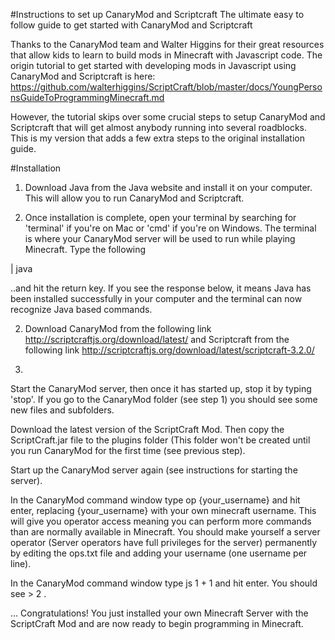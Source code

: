 #Instructions to set up CanaryMod and Scriptcraft
The ultimate easy to follow guide to get started with CanaryMod and Scriptcraft

Thanks to the CanaryMod team and Walter Higgins for their great resources that allow kids to learn to build mods in Minecraft with Javascript code. The origin tutorial to get started with developing mods in Javascript using CanaryMod and Scriptcraft is here: https://github.com/walterhiggins/ScriptCraft/blob/master/docs/YoungPersonsGuideToProgrammingMinecraft.md

However, the tutorial skips over some crucial steps to setup CanaryMod and Scriptcraft that will get almost anybody running into several roadblocks. This is my version that adds a few extra steps to the original installation guide. 

#Installation

1) Download Java from the Java website and install it on your computer. This will allow you to run CanaryMod and Scriptcraft.

2) Once installation is complete, open your terminal by searching for 'terminal' if you're on Mac or 'cmd' if you're on Windows. The terminal is where your CanaryMod server will be used to run while playing Minecraft. Type the following 

  | java
  
..and hit the return key. If you see the response below, it means Java has been installed successfully in your computer and the terminal can now recognize Java based commands.

2) Download CanaryMod from the following link http://scriptcraftjs.org/download/latest/
and Scriptcraft from the following link http://scriptcraftjs.org/download/latest/scriptcraft-3.2.0/

3) 

Start the CanaryMod server, then once it has started up, stop it by typing 'stop'. If you go to the CanaryMod folder (see step 1) you should see some new files and subfolders.

Download the latest version of the ScriptCraft Mod. Then copy the ScriptCraft.jar file to the plugins folder (This folder won't be created until you run CanaryMod for the first time (see previous step).

Start up the CanaryMod server again (see instructions for starting the server).

In the CanaryMod command window type op {your_username} and hit enter, replacing {your_username} with your own minecraft username. This will give you operator access meaning you can perform more commands than are normally available in Minecraft. You should make yourself a server operator (Server operators have full privileges for the server) permanently by editing the ops.txt file and adding your username (one username per line).

In the CanaryMod command window type js 1 + 1 and hit enter. You should see > 2 .

... Congratulations! You just installed your own Minecraft Server with the ScriptCraft Mod and are now ready to begin programming in Minecraft.



